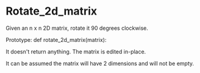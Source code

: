 Rotate_2d_matrix
================

Given an n x n 2D matrix, rotate it 90 degrees clockwise.

Prototype: def rotate_2d_matrix(matrix):

It doesn't return anything. The matrix is edited in-place.

It can be assumed the matrix will have 2 dimensions and will not be empty.